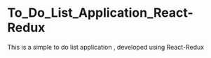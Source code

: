 # To_Do_List_Application_React-Redux
This is a simple to do list application , developed using React-Redux
